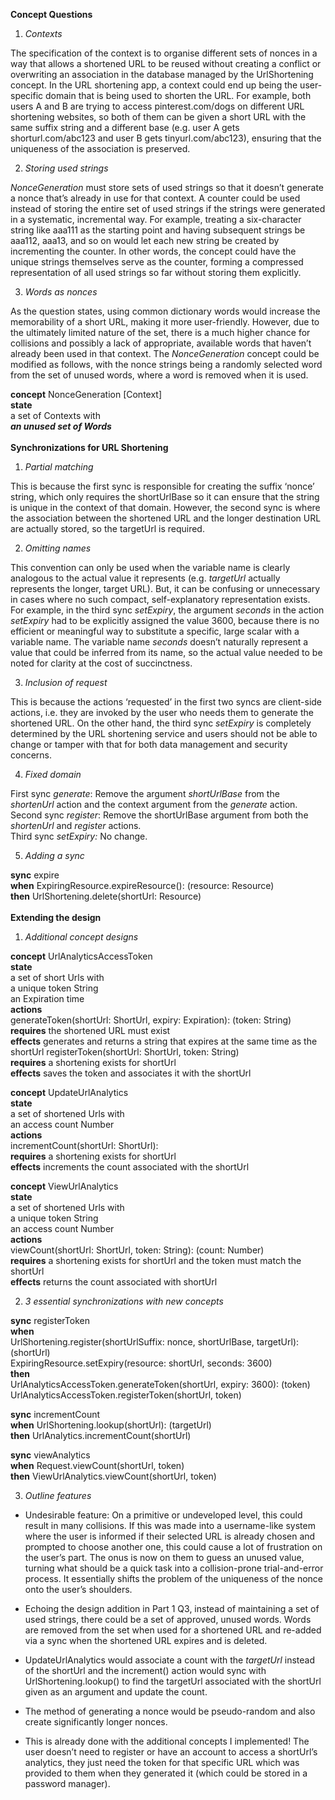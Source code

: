 **Concept Questions**

1. *Contexts*

The specification of the context is to organise different sets of nonces in a way that allows a shortened URL to be reused without creating a conflict or overwriting an association in the database managed by the UrlShortening concept. In the URL shortening app, a context could end up being the user-specific domain that is being used to shorten the URL. For example, both users A and B are trying to access pinterest.com/dogs on different URL shortening websites, so both of them can be given a short URL with the same suffix string and a different base (e.g. user A gets shorturl.com/abc123 and user B gets tinyurl.com/abc123), ensuring that the uniqueness of the association is preserved. 

2. *Storing used strings*

*NonceGeneration* must store sets of used strings so that it doesn’t generate a nonce that’s already in use for that context. A counter could be used instead of storing the entire set of used strings if the strings were generated in a systematic, incremental way. For example, treating a six-character string like aaa111 as the starting point and having subsequent strings be aaa112, aaa13, and so on would let each new string be created by incrementing the counter. In other words, the concept could have the unique strings themselves serve as the counter, forming a compressed representation of all used strings so far without storing them explicitly.

3. *Words as nonces*

As the question states, using common dictionary words would increase the memorability of  a short URL, making it more user-friendly. However, due to the ultimately limited nature of the set, there is a much higher chance for collisions and possibly a lack of appropriate, available words that haven’t already been used in that context. The *NonceGeneration* concept could be modified as follows, with the nonce strings being a randomly selected word from the set of unused words, where a word is removed when it is used.

 **concept** NonceGeneration \[Context\]  
  **state**  
    a set of Contexts with  
      ***an unused set of Words***
<br />
<br />
**Synchronizations for URL Shortening**

1. *Partial matching*

This is because the first sync is responsible for creating the suffix ‘nonce’ string, which only requires the shortUrlBase so it can ensure that the string is unique in the context of that domain. However, the second sync is where the association between the shortened URL and the longer destination URL are actually stored, so the targetUrl is required.

2. *Omitting names*

This convention can only be used when the variable name is clearly analogous to the actual value it represents (e.g. *targetUrl* actually represents the longer, target URL). But, it can be confusing or unnecessary in cases where no such compact, self-explanatory representation exists. For example, in the third sync *setExpiry*, the argument *seconds* in the action *setExpiry* had to be explicitly assigned the value 3600, because there is no efficient or meaningful way to substitute a  specific, large scalar with a variable name. The variable name *seconds* doesn’t naturally represent a value that could be inferred from its name, so the actual value needed to be noted for clarity at the cost of succinctness.

3. *Inclusion of request*

This is because the actions ‘requested’ in the first two syncs are client-side actions, i.e. they are invoked by the user who needs them to generate the shortened URL. On the other hand, the third sync *setExpiry* is completely determined by the URL shortening service and users should not be able to change or tamper with that for both data management and security concerns.

4. *Fixed domain*

First sync *generate*: Remove the argument *shortUrlBase* from the *shortenUrl* action and the context argument from the *generate* action.  
Second sync *register*: Remove the shortUrlBase argument from both the *shortenUrl* and *register* actions.  
Third sync *setExpiry:* No change.

5. *Adding a sync*

**sync** expire  
**when** ExpiringResource.expireResource(): (resource: Resource)  
**then** UrlShortening.delete(shortUrl: Resource)
<br />
<br />
**Extending the design**

1. *Additional concept designs*

**concept** UrlAnalyticsAccessToken  
**state**  
a set of short Urls with  
	   a unique token String  
	   an Expiration time  
**actions**  
	generateToken(shortUrl: ShortUrl, expiry: Expiration): (token: String)  
	   **requires** the shortened URL must exist  
	   **effects** generates and returns a string that expires at the same time as the shortUrl
	registerToken(shortUrl: ShortUrl, token: String)  
	   **requires** a shortening exists for shortUrl  
	   **effects** saves the token and associates it with the shortUrl

**concept** UpdateUrlAnalytics  
**state**  
	a set of shortened Urls with  
	   an access count Number  
**actions**  
	incrementCount(shortUrl: ShortUrl):   
	   **requires** a shortening exists for shortUrl  
	   **effects** increments the count associated with the shortUrl

**concept** ViewUrlAnalytics  
**state**  
	a set of shortened Urls with  
	   a unique token String  
	   an access count Number  
**actions**  
 viewCount(shortUrl: ShortUrl, token: String): (count: Number)  
   **requires** a shortening exists for shortUrl and the token must match the shortUrl  
   **effects** returns the count associated with shortUrl

2. *3 essential synchronizations with new concepts*

**sync** registerToken  
**when**   
   UrlShortening.register(shortUrlSuffix: nonce, shortUrlBase, targetUrl): (shortUrl)  
   ExpiringResource.setExpiry(resource: shortUrl, seconds: 3600\)  
**then**   
   UrlAnalyticsAccessToken.generateToken(shortUrl, expiry: 3600): (token)  
   UrlAnalyticsAccessToken.registerToken(shortUrl, token)

**sync** incrementCount  
**when** UrlShortening.lookup(shortUrl): (targetUrl)  
**then** UrlAnalytics.incrementCount(shortUrl)

**sync** viewAnalytics  
**when** Request.viewCount(shortUrl, token)  
**then** ViewUrlAnalytics.viewCount(shortUrl, token)

3. *Outline features*

- Undesirable feature: On a primitive or undeveloped level, this could result in many collisions. If this was made into a username-like system where the user is informed if their selected URL is already chosen and prompted to choose another one, this could cause a lot of frustration on the user’s part. The onus is now on them to guess an unused value, turning what should be a quick task into a collision-prone trial-and-error process. It essentially shifts the problem of the uniqueness of the nonce onto the user’s shoulders.

- Echoing the design addition in Part 1 Q3, instead of maintaining a set of used strings, there could be a set of approved, unused words. Words are removed from the set when used for a shortened URL and re-added via a sync when the shortened URL expires and is deleted.

- UpdateUrlAnalytics would associate a count with the *targetUrl* instead of the shortUrl and the increment() action would sync with UrlShortening.lookup() to find the targetUrl associated with the shortUrl given as an argument and update the count.

- The method of generating a nonce would be pseudo-random and also create significantly longer nonces.

- This is already done with the additional concepts I implemented\! The user doesn’t need to register or have an account to access a shortUrl’s analytics, they just need the token for that specific URL which was provided to them when they generated it (which could be stored in a password manager).
